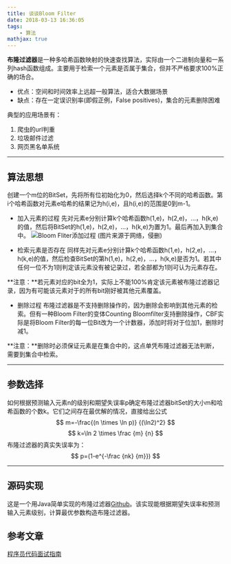 ```yaml
---
title: 谈谈Bloom Filter
date: 2018-03-13 16:36:05
tags: 
	- 算法
mathjax: true
---
```


**布隆过滤器**是一种多哈希函数映射的快速查找算法，实际由一个二进制向量和一系列hash函数组成。主要用于检索一个元素是否属于集合，但并不严格要求100%正确的场合。

- 优点：空间和时间效率上远超一般算法，适合大数据场景
- 缺点：存在一定误识别率(即假正例，False positives)，集合的元素删除困难

典型的应用场景有：
1. 爬虫的url判重
2. 垃圾邮件过滤
3. 网页黑名单系统

---

## 算法思想
创建一个m位的BitSet，先将所有位初始化为0，然后选择k个不同的哈希函数。第i个哈希函数对元素e哈希的结果记为h(i,e)，且h(i,e)的范围是0到m-1。

- 加入元素的过程
先对元素e分别计算k个哈希函数h(1,e)，h(2,e)，...，h(k,e)的值，然后将BitSet的h(1,e)，h(2,e)，...，h(k,e)为置为1。最后再加入到集合中。
![Bloom Fliter添加过程][1]
(图片来源于网络，侵删)

- 检索元素是否存在
同样先对元素e分别计算k个哈希函数h(1,e)，h(2,e)，...，h(k,e)的值，然后检查BitSet的第h(1,e)，h(2,e)，...，h(k,e)是否为1。若其中任何一位不为1则判定该元素没有被记录过，若全部都为1则可认为元素存在。

**注意：**若元素对应的bit全为1，实际上不能100%肯定该元素被布隆过滤器记录，因为有可能该元素对于的所有bit刚好被其他元素覆盖。

- 删除过程
布隆过滤器是不支持删除操作的，因为删除会影响到其他元素的检索。但有一种Bloom Filter的变体Counting Bloomfilter支持删除操作，CBF实际是将Bloom Filter的每一位Bit改为一个计数器，添加时将对于位加1，删除时减1。

**注意：**删除时必须保证元素是在集合中的，这点单凭布隆过滤器无法判断，需要到集合中检索。

---

## 参数选择
如何根据预测输入元素n的级别和期望失误率p确定布隆过滤器bitSet的大小m和哈希函数的个数k。它们之间存在最优解的情况，直接给出公式
$$ m=-\frac{(n \times \ln p)} {(\ln2)^2} $$
$$ k=\ln 2 \times \frac {m} {n} $$
布隆过滤器的真实失误率为：
$$ p=(1-e^{-\frac {nk} {m}}) $$

---
## 源码实现
这是一个用Java简单实现的布隆过滤器[Github][3]。该实现能根据期望失误率和预测输入元素级别，计算最优参数构造布隆过滤器。

## 参考文章
[程序员代码面试指南][2]

  [1]: http://p5aycqumd.bkt.clouddn.com/bloomfilter/28382771.jpg
  [2]: https://book.douban.com/subject/26638586/
  [3]: https://github.com/jjz921024/AlgoCode/blob/master/src/other/BloomFilter.java
